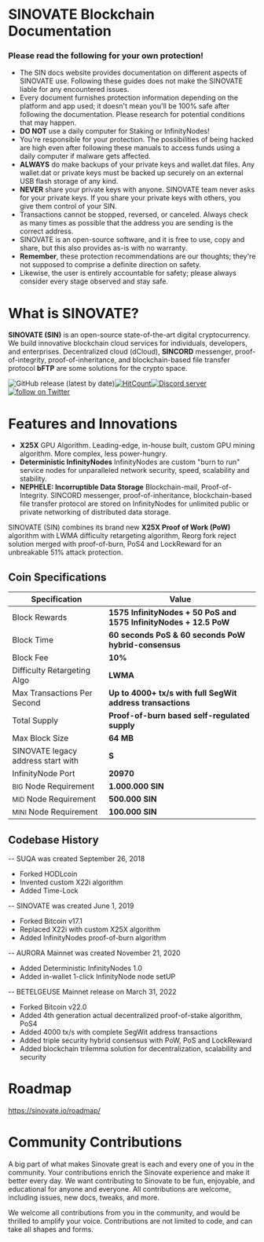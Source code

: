 
# SINOVATE Blockchain Documentation

### Please read the following for your own protection!

-   The SIN docs website provides documentation on different aspects of SINOVATE use. Following these guides does not make the SINOVATE liable for any encountered issues.
-   Every document furnishes protection information depending on the platform and app used; it doesn't mean you'll be 100% safe after following the documentation. Please research for potential conditions that may happen.
-   **DO NOT** use a daily computer for Staking or InfinityNodes!
-   You're responsible for your protection. The possibilities of being hacked are high even after following these manuals to access funds using a daily computer if malware gets affected.
-   **ALWAYS** do make backups of your private keys and wallet.dat files. Any wallet.dat or private keys must be backed up securely on an external USB flash storage of any kind.
-   **NEVER** share your private keys with anyone. SINOVATE team never asks for your private keys. If you share your private keys with others, you give them control of your SIN.
-   Transactions cannot be stopped, reversed, or canceled. Always check as many times as possible that the address you are sending is the correct address.
-   SINOVATE is an open-source software, and it is free to use, copy and share, but this also provides as-is with no warranty.
-   **Remember**, these protection recommendations are our thoughts; they're not supposed to comprise a definite direction on safety.
-   Likewise, the user is entirely accountable for safety; please always consider every stage observed and stay safe.

# What is SINOVATE?

**SINOVATE (SIN)** is an open-source state-of-the-art digital cryptocurrency. 
We build innovative blockchain cloud services for individuals, developers, and enterprises. 
Decentralized cloud (dCloud), **SINCORD** messenger, proof-of-integrity, proof-of-inheritance, and blockchain-based file transfer protocol **bFTP** are some solutions for the crypto space.

![GitHub release (latest by date)](https://img.shields.io/github/v/release/SINOVATEblockchain/SIN-core?label=release&style=flat-square)[![HitCount](http://hits.dwyl.com/SINOVATEblockchain/SIN-core.svg)](http://hits.dwyl.com/SINOVATEblockchain/SIN-core)<a href="https://discord.gg/WnRExsx"><img src="https://discordapp.com/api/guilds/494460434691391509/embed.png" alt="Discord server" /></a> <a href="https://twitter.com/intent/follow?screen_name=SinovateChain"><img src="https://img.shields.io/twitter/follow/SinovateChain.svg?style=social&logo=twitter" alt="follow on Twitter"></a>




# Features and Innovations

 - **X25X** GPU Algorithm. Leading-edge, in-house built, custom GPU mining algorithm. More complex, less power-hungry.
 - **Deterministic InfinityNodes** InfinityNodes are custom "burn to run" service nodes for unparalleled network security, speed, scalability and stability.
 - **NEPHELE: Incorruptible Data Storage** Blockchain-mail, Proof-of-Integrity. SINCORD messenger, proof-of-inheritance, blockchain-based file transfer protocol are stored on InfinityNodes for unlimited public or private networking of distributed data storage.

SINOVATE (SIN) combines its brand new **X25X Proof of Work (PoW)** algorithm with LWMA difficulty retargeting algorithm, Reorg fork reject solution merged with proof-of-burn, PoS4 and LockReward for an unbreakable 51% attack protection.




## Coin Specifications


|Specification| Value |
|--|--|
|Block Rewards  | **1575 InfinityNodes + 50 PoS and 1575 InfinityNodes + 12.5 PoW** |
|Block Time  | **60 seconds PoS & 60 seconds PoW hybrid-consensus** |
|Block Fee  | **10%** |
|Difficulty Retargeting Algo | **LWMA** | 
|Max Transactions Per Second  | **Up to 4000+ tx/s with full SegWit address transactions** |
|Total Supply  | **Proof-of-burn based self-regulated supply** |
|Max Block Size  | **64 MB** |
|SINOVATE legacy address start with  | **S** |
|InfinityNode Port  | **20970** |
|<small>BIG</small>  Node Requirement  | **1.000.000 SIN** |
|<small>MID</small>   Node Requirement  | **500.000 SIN** |
|<small>MINI</small>   Node Requirement  | **100.000 SIN** |



## Codebase History

--   SUQA was created September 26, 2018
-   Forked HODLcoin
-   Invented custom X22i algorithm
-   Added Time-Lock

--   SINOVATE was created June 1, 2019
-   Forked Bitcoin v17.1
-   Replaced X22i with custom X25X algorithm
-   Added InfinityNodes proof-of-burn algorithm

--   AURORA Mainnet was created November 21, 2020
-   Added Deterministic InfinityNodes 1.0
-   Added in-wallet 1-click InfinityNode node setUP


--   BETELGEUSE Mainnet release on March 31, 2022
-   Forked Bitcoin v22.0
-   Added 4th generation actual decentralized proof-of-stake algorithm, PoS4
-   Added 4000 tx/s with complete SegWit address transactions
-   Added triple security hybrid consensus with PoW, PoS and LockReward
-   Added blockchain trilemma solution for decentralization, scalability and security



# Roadmap
https://sinovate.io/roadmap/



# Community Contributions

A big part of what makes Sinovate great is each and every one of you in the community. Your contributions enrich the Sinovate experience and make it better every day. We want contributing to Sinovate to be fun, enjoyable, and educational for anyone and everyone. All contributions are welcome, including issues, new docs, tweaks, and more.   
  
We welcome all contributions from you in the community, and would be thrilled to amplify your voice. Contributions are not limited to code, and can take all shapes and forms.



